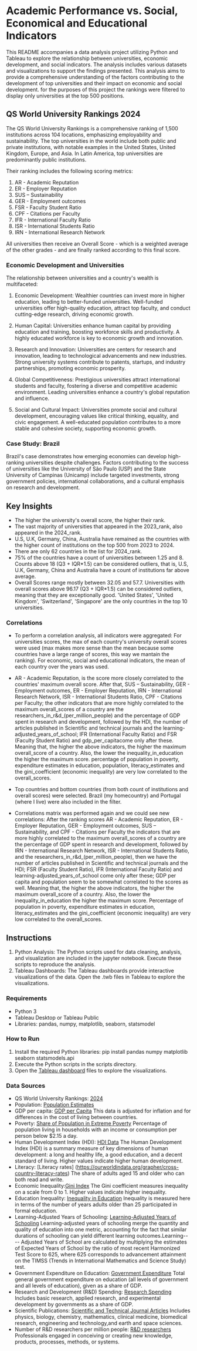 # Academic Performance vs. Social, Economical and Educational Indicators

This README accompanies a data analysis project utilizing Python and Tableau to explore the relationship between universities, economic development, and social indicators. The analysis includes various datasets and visualizations to support the findings presented. This analysis aims to provide a comprehensive understanding of the factors contributing to the development of top universities and their impact on economic and social development. for the purposes of this project the rankings were filtered to display only universities at the top 500 positions.

## QS World University Rankings 2024
The QS World University Rankings is a comprehensive ranking of 1,500 institutions across 104 locations, emphasizing employability and sustainability. The top universities in the world include both public and private institutions, with notable examples in the United States, United Kingdom, Europe, and Asia. In Latin America, top universities are predominantly public institutions.

Their ranking includes the following scoring metrics:
1. AR - Academic Reputation
2. ER - Employer Reputation
3. SUS – Sustainability
4. GER - Employment outcomes
5. FSR - Faculty Student Ratio 
6. CPF - Citations per Faculty 
7. IFR - International Faculty Ratio
8. ISR - International Students Ratio 
9. IRN - International Research Network 

All universities then receive an Overall Score - which is a weighted average of the other grades - and are finally ranked according to this final score.

### Economic Development and Universities
The relationship between universities and a country's wealth is multifaceted:

1.	Economic Development:
Wealthier countries can invest more in higher education, leading to better-funded universities.
Well-funded universities offer high-quality education, attract top faculty, and conduct cutting-edge research, driving economic growth.

2.	Human Capital:
Universities enhance human capital by providing education and training, boosting workforce skills and productivity.
A highly educated workforce is key to economic growth and innovation.

3.	Research and Innovation:
Universities are centers for research and innovation, leading to technological advancements and new industries.
Strong university systems contribute to patents, startups, and industry partnerships, promoting economic prosperity.

4.	Global Competitiveness:
Prestigious universities attract international students and faculty, fostering a diverse and competitive academic environment.
Leading universities enhance a country's global reputation and influence.

5.	Social and Cultural Impact:
Universities promote social and cultural development, encouraging values like critical thinking, equality, and civic engagement.
A well-educated population contributes to a more stable and cohesive society, supporting economic growth.

### Case Study: Brazil
Brazil's case demonstrates how emerging economies can develop high-ranking universities despite challenges. Factors contributing to the success of universities like the University of São Paulo (USP) and the State University of Campinas (Unicamp) include targeted investments, strong government policies, international collaborations, and a cultural emphasis on research and development.

## Key Insights
- The higher the university's overall score, the higher their rank.
- The vast majority of universities that appeared in the 2023_rank, also appeared in the 2024_rank.
- U.S, U.K, Germany, China, Australia have remained as the countries with the higher count of institutions on the top 500 from 2023 to 2024.
- There are only 62 countries in the list for 2024_rank.
- 75% of the countries have a count of universities between 1.25 and 8. Counts above 18 (Q3 + IQR*1.5) can be considered outliers, that is, U.S, U.K, Germany, China and Australia have a count of institutions far above average.
- Overall Scores range mostly between 32.05 and 57.7. Universities with overall scores above 96.17 (Q3 + IQR*1.5) can be considered outliers, meaning that they are exceptionally good.
'United States', 'United Kingdom', 'Switzerland', 'Singapore' are the only countries in the top 10 universities.

### Correlations
- To perform a correlation analysis, all indicators were aggregated:
  For universities scores, the max of each country's university overall scores were used (max makes more sense than the mean because some countries have a large range of scores, this way we mantain the ranking).
  For economic, social and educational indicators, the mean of each country over the years was used.
- AR - Academic Reputation, is the score more closely correlated to the countries' maximum overall score. After that, SUS – Sustainability, GER - Employment outcomes,  ER - Employer Reputation, IRN - International Research Network, ISR - International Students Ratio, CPF - Citations per Faculty; the other indicators that are more highly correlated to the maximum overall_scores of a country are the researchers_in_r&d_(per_million_people) and the percentage of GDP spent in research and development, followed by the HDI,  the  number of articles published in Scientific and technical journals and the learning-adjusted_years_of_school;  IFR (International Faculty Ratio) and FSR (Faculty Student Ratio) and gdp_per_capitacome only after these. Meaning that, the higher the above indicators, the higher the maximum overall_score of a country. Also, the lower the inequality_in_education the higher the maximum score. percentage of population in poverty, expenditure estimates in education, population, literacy_estimates and the gini_coefficient (economic inequality) are very low correlated to the overall_scores.

- Top countries and bottom countries (from both count of institutions and overall scores) were selected. Brazil (my homecountry) and Portugal (where I live) were also included in the filter.
- Correlations matrix was performed again and we could see new correlations:
After the ranking scores AR - Academic Reputation, ER - Employer Reputation, GER - Employment outcomes, SUS – Sustainability, and CPF - Citations per Faculty
the indicators that are more highly correlated to the maximum overall_scores of a country are the percentage of GDP spent in research and development, followed by IRN - International Research Network, ISR - International Students Ratio, and the researchers_in_r&d_(per_million_people), then we have the  number of articles published in Scientific and technical journals and the HDI; FSR (Faculty Student Ratio), IFR (International Faculty Ratio) and learning-adjusted_years_of_school come only after these; GDP per capita and population seem to be somewhat correlated to the scores as well. Meaning that, the higher the above indicators, the higher the maximum overall_score of a country. Also, the lower the inequality_in_education the higher the maximum score. Percentage of population in poverty, expenditure estimates in education, literacy_estimates and the gini_coefficient (economic inequality) are very low correlated to the overall_scores.

## Instructions
1.	Python Analysis: The Python scripts used for data cleaning, analysis, and visualization are included in the jupyter notebook. Execute these scripts to reproduce the analysis.
2.	Tableau Dashboards: The Tableau dashboards provide interactive visualizations of the data. Open the .twb files in Tableau to explore the visualizations.

### Requirements
- Python 3
- Tableau Desktop or Tableau Public 
- Libraries: pandas, numpy, matplotlib, seaborn, statsmodel

### How to Run
1.	Install the required Python libraries: pip install pandas numpy matplotlib seaborn statsmodels.api
2.	Execute the Python scripts in the scripts directory.
3.	Open the [Tableau dashboard](https://public.tableau.com/views/AcademicPerformance_17171028986820/WherearetheTop500UniversitiesintheWorld?:language=pt-BR&publish=yes&:sid=&:display_count=n&:origin=viz_share_link) files to explore the visualizations.

### Data Sources
- QS World University Rankings: [2024](https://www.topuniversities.com/world-university-rankings/2024)
- Population: [Population Estimates](https://ourworldindata.org/grapher/population-with-un-projections?country=BRA~PRT~AGO~MOZ~CPV~GNB~STP~TLS )
- GDP per capita: [GDP per Capita](https://ourworldindata.org/grapher/gdp-per-capita-maddison)
    This data is adjusted for inflation and for differences in the cost of living between countries.    
- Poverty: [Share of Population in Extreme Poverty](https://ourworldindata.org/grapher/share-of-population-in-extreme-poverty?tab=chart&country=BRA~PRT )
    Percentage of population living in households with an income or consumption per person below $2.15 a day.
- Human Development Index (HDI): [HDI Data](https://ourworldindata.org/grapher/human-development-index)
    The Human Development Index (HDI) is a summary measure of key dimensions of human development: a long and healthy life, a good education, and a decent standard of living. Higher values indicate higher human development.
- Literacy: [Literacy rates] (https://ourworldindata.org/grapher/cross-country-literacy-rates)
    The share of adults aged 15 and older who can both read and write.
- Economic Inequality:[Gini Index](https://ourworldindata.org/grapher/economic-inequality-gini-index?time=2023&country=~BRA)
    The Gini coefficient measures inequality on a scale from 0 to 1. Higher values indicate higher inequality.
- Education Inequality: [Inequality in Education](https://ourworldindata.org/grapher/inequality-in-education)
    Inequality is measured here in terms of the number of years adults older than 25 participated in formal education.
- Learning-Adjusted Years of Schooling: [Learning-Adjusted Years of Schooling](https://ourworldindata.org/grapher/learning-adjusted-years-of-school-lays)
    Learning-adjusted years of schooling merge the quantity and quality of education into one metric, accounting for the fact that similar durations of schooling can yield different learning outcomes.Learning-- -- Adjusted Years of School are calculated by multiplying the estimates of Expected Years of School by the ratio of most recent Harmonized Test Score to 625, where 625 corresponds to advancement attainment on the TIMSS (Trends in International Mathematics and Science Study) test.
- Government Expenditure on Education: [Government Expenditure](https://ourworldindata.org/grapher/total-government-expenditure-on-education-gdp)
    Total general government expenditure on education (all levels of government and all levels of education), given as a share of GDP.
- Research and Development (R&D) Spending: [Research Spending](https://ourworldindata.org/grapher/research-spending-gdp)
    Includes basic research, applied research, and experimental development by governments as a share of GDP.
- Scientific Publications: [Scientific and Technical Journal Articles](https://ourworldindata.org/grapher/scientific-and-technical-journal-articles)
    Includes physics, biology, chemistry, mathematics, clinical medicine, biomedical research, engineering and technology,and earth and space sciences.
- Number of R&D researchers per million people: [R&D researchers](https://ourworldindata.org/grapher/researchers-in-rd-per-million-people)
    Professionals engaged in conceiving or creating new knowledge, products, processes, methods, or systems.
